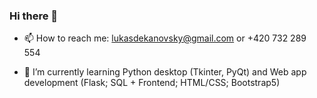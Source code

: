 ### Hi there 👋

- 📫 How to reach me: lukasdekanovsky@gmail.com or +420 732 289 554

- 🌱 I’m currently learning Python desktop (Tkinter, PyQt) and Web app development (Flask; SQL + Frontend; HTML/CSS; Bootstrap5)  

<!--
**lukasdekanovsky/lukasdekanovsky** is a ✨ _special_ ✨ repository because its `README.md` (this file) appears on your GitHub profile.

Here are some ideas to get you started:

- 🔭 I’m currently working on ...
- 🌱 I’m currently learning ...
- 👯 I’m looking to collaborate on ...
- 🤔 I’m looking for help with ...
- 💬 Ask me about ...
- 📫 How to reach me: ...
- 😄 Pronouns: ...
- ⚡ Fun fact: ...
-->
